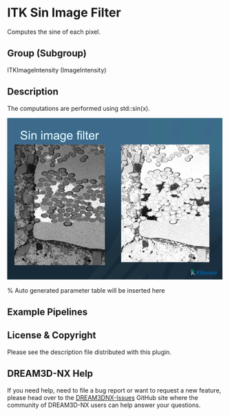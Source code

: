 # ITK Sin Image Filter

Computes the sine of each pixel.

## Group (Subgroup)

ITKImageIntensity (ImageIntensity)

## Description

The computations are performed using std::sin(x).

![](Images/ITKSinImageFilter.png)

% Auto generated parameter table will be inserted here

## Example Pipelines

## License & Copyright

Please see the description file distributed with this plugin.

## DREAM3D-NX Help

If you need help, need to file a bug report or want to request a new feature, please head over to the [DREAM3DNX-Issues](https://github.com/BlueQuartzSoftware/DREAM3DNX-Issues/discussions) GitHub site where the community of DREAM3D-NX users can help answer your questions.
